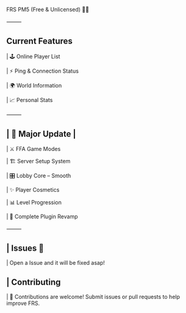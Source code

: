 FRS PM5 (Free & Unlicensed) ⛓️‍💥



⸻

## Current Features

| 🕹️ Online Player List 

| ⚡ Ping & Connection Status 

| 🌍 World Information 

| 📈 Personal Stats 

⸻

## | 🌸 Major Update |

| ⚔️ FFA Game Modes 

| 🏗️ Server Setup System 

| 🎛️ Lobby Core – Smooth

| ✨ Player Cosmetics 

| 📊 Level Progression 

| 🔄 Complete Plugin Revamp 

⸻

## | Issues 🚨 

| Open a Issue and it will be fixed asap!



## | Contributing

| 🤝 Contributions are welcome! Submit issues or pull requests to help improve FRS.